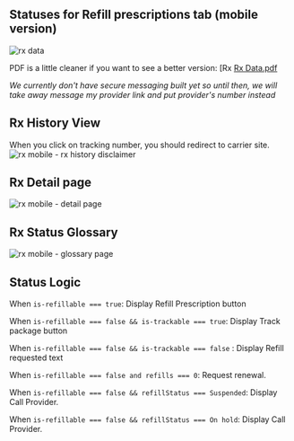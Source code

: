 ## Statuses for Refill prescriptions tab (mobile version)

![rx data](https://cloud.githubusercontent.com/assets/13420618/18175141/241cdf58-703e-11e6-9b7b-5f463ab2cc01.png)


PDF is a little cleaner if you want to see a better version: [Rx [Rx Data.pdf](https://github.com/department-of-veterans-affairs/kudos-team/files/450193/Rx.Data.pdf)

_We currently don't have secure messaging built yet so until then, we will take away message my provider link and put provider's number instead_

## Rx History View

When you click on tracking number, you should redirect to carrier site. 
![rx mobile - rx history disclaimer](https://cloud.githubusercontent.com/assets/13420618/18174947/7e857686-703d-11e6-811e-583f173048c2.png)

## Rx Detail page
![rx mobile - detail page](https://cloud.githubusercontent.com/assets/13420618/18174934/6eac1648-703d-11e6-9b49-a3c1911ba35f.png)

## Rx Status Glossary
![rx mobile - glossary page](https://cloud.githubusercontent.com/assets/13420618/18175228/85357318-703e-11e6-8cae-fd96f573abfb.png)

## Status Logic
When `is-refillable === true`: Display Refill Prescription button

When `is-refillable === false && is-trackable === true`: Display 
Track package button

When `is-refillable === false && is-trackable === false` : Display Refill requested text

When `is-refillable === false and refills === 0`: Request renewal.

When `is-refillable === false && refillStatus === Suspended`: Display Call Provider.

When `is-refillable === false && refillStatus === On hold`: Display Call Provider.
